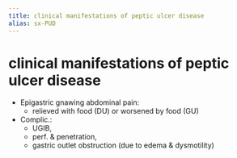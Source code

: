 ```yaml
---
title: clinical manifestations of peptic ulcer disease
alias: sx-PUD
---
```


# clinical manifestations of peptic ulcer disease

- Epigastric gnawing abdominal pain:
  - relieved with food (DU) or worsened by food (GU)
- Complic.:
  - UGIB,
  - perf. & penetration,
  - gastric outlet obstruction (due to edema & dysmotility)
